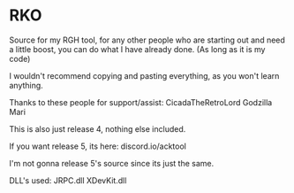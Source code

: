# RKO
Source for my RGH tool, for any other people who are starting out and need a little boost, you can do what I have already done. (As long as it is my code)

I wouldn't recommend copying and pasting everything, as you won't learn anything.

Thanks to these people for support/assist:
CicadaTheRetroLord
Godzilla
Mari

This is also just release 4, nothing else included.

If you want release 5, its here:
discord.io/acktool

I'm not gonna release 5's source since its just the same.

DLL's used:
JRPC.dll
XDevKit.dll
